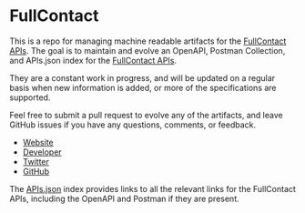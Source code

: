 # FullContactThis is a repo for managing machine readable artifacts for the [FullContact APIs](http://www.fullcontact.com). The goal is to maintain and evolve an OpenAPI, Postman Collection, and APIs.json index for the [FullContact APIs](http://www.fullcontact.com).They are a constant work in progress, and will be updated on a regular basis when new information is added, or more of the specifications are supported.Feel free to submit a pull request to evolve any of the artifacts, and leave GitHub issues if you have any questions, comments, or feedback.- [Website](http://www.fullcontact.com)- [Developer](http://www.fullcontact.com)- [Twitter](https://twitter.com/FullContactAPI)- [GitHub](https://github.com/fullcontact)The [APIs.json](https://github.com/api-evangelist/fullcontact/blob/master/apis.json) index provides links to all the relevant links for the FullContact APIs, including the OpenAPI and Postman if they are present.
